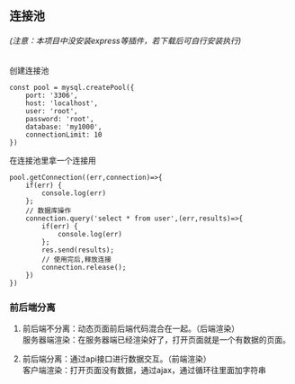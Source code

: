 ## 连接池

###### (注意：本项目中没安装express等插件，若下载后可自行安装执行)

创建连接池
``` shell
const pool = mysql.createPool({
    port: '3306',
    host: 'localhost',
    user: 'root',
    password: 'root',
    database: 'my1000',
    connectionLimit: 10
})
```
在连接池里拿一个连接用
``` shell 
pool.getConnection((err,connection)=>{
    if(err) {
        console.log(err)
    };
    // 数据库操作
    connection.query('select * from user',(err,results)=>{
        if(err) {
            console.log(err)
        };
        res.send(results);
        // 使用完后,释放连接
        connection.release();
    })
})
```

### 前后端分离
1. 前后端不分离：动态页面前后端代码混合在一起。（后端渲染）  
 服务器端渲染：在服务器端已经渲染好了，打开页面就是一个有数据的页面。  
 
2. 前后端分离：通过api接口进行数据交互。（前端渲染）  
 客户端渲染：打开页面没有数据，通过ajax，通过循环往里面加字符串




















